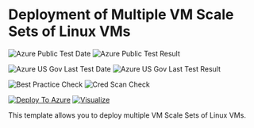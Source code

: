 # Deployment of Multiple VM Scale Sets of Linux VMs

![Azure Public Test Date](https://azurequickstartsservice.blob.core.windows.net/badges/301-multi-vmss-linux/PublicLastTestDate.svg)
![Azure Public Test Result](https://azurequickstartsservice.blob.core.windows.net/badges/301-multi-vmss-linux/PublicDeployment.svg)

![Azure US Gov Last Test Date](https://azurequickstartsservice.blob.core.windows.net/badges/301-multi-vmss-linux/FairfaxLastTestDate.svg)
![Azure US Gov Last Test Result](https://azurequickstartsservice.blob.core.windows.net/badges/301-multi-vmss-linux/FairfaxDeployment.svg)

![Best Practice Check](https://azurequickstartsservice.blob.core.windows.net/badges/301-multi-vmss-linux/BestPracticeResult.svg)
![Cred Scan Check](https://azurequickstartsservice.blob.core.windows.net/badges/301-multi-vmss-linux/CredScanResult.svg)

[![Deploy To Azure](https://raw.githubusercontent.com/fathym-it/azure-quickstart-templates/master/1-CONTRIBUTION-GUIDE/images/deploytoazure.svg?sanitize=true)](https://portal.azure.com/#create/Microsoft.Template/uri/https%3A%2F%2Fraw.githubusercontent.com%2Ffathym-it%2Fazure-quickstart-templates%2Fmaster%2F301-multi-vmss-linux%2Fazuredeploy.json)  [![Visualize](https://raw.githubusercontent.com/fathym-it/azure-quickstart-templates/master/1-CONTRIBUTION-GUIDE/images/visualizebutton.svg?sanitize=true)](http://armviz.io/#/?load=https%3A%2F%2Fraw.githubusercontent.com%2Ffathym-it%2Fazure-quickstart-templates%2Fmaster%2F301-multi-vmss-linux%2Fazuredeploy.json)

This template allows you to deploy multiple VM Scale Sets of Linux VMs.


